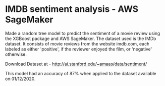 # IMDB sentiment analysis - AWS SageMaker

Made a random tree model to predict the sentiment of a movie review using the XGBoost package and AWS SageMaker.
The dataset used is the IMDb dataset. It consists of movie reviews from the website imdb.com, each labeled as either 'positive', if the reviewer enjoyed the film, or 'negative' otherwise.

Download Dataset at - http://ai.stanford.edu/~amaas/data/sentiment/

This model had an accuracy of 87% when applied to the dataset available on 01/12/2020.
